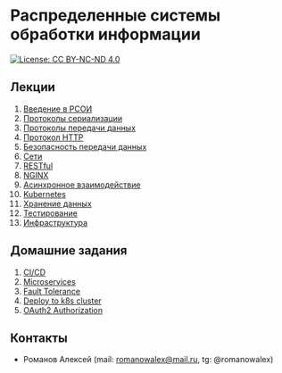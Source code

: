 # Распределенные системы обработки информации

[![License: CC BY-NC-ND 4.0](https://img.shields.io/badge/License-CC%20BY--NC--ND%204.0-lightgrey.svg)](https://creativecommons.org/licenses/by-nc-nd/4.0/)

## Лекции

1. [Введение в РСОИ](/введение%20в%20рсои)
1. [Протоколы сериализации](/протоколы%20сериализации)
1. [Протоколы передачи данных](/протоколы%20передачи%20данных)
1. [Протокол HTTP](/протокол%20http)
1. [Безопасность передачи данных](/безопасность%20передачи%20данных)
1. [Сети](/сети)
1. [RESTful](/restful)
1. [NGINX](/nginx)
1. [Асинхронное взаимодействие](/асинхронное%20взаимодействие)
1. [Kubernetes](/kubernetes)
1. [Хранение данных](/хранение%20данных)
1. [Тестирование](/тестирование)
1. [Инфраструктура](/инфраструктура)

## Домашние задания

1. [CI/CD](https://github.com/bmstu-rsoi/lab1-template)
2. [Microservices](https://github.com/bmstu-rsoi/lab2-template)
3. [Fault Tolerance](https://github.com/bmstu-rsoi/lab3-template)
4. [Deploy to k8s cluster](https://github.com/bmstu-rsoi/lab4-template)
5. [OAuth2 Authorization](https://github.com/bmstu-rsoi/lab5-template)

## Контакты

* Романов Алексей (mail: romanowalex@mail.ru, tg: @romanowalex)
